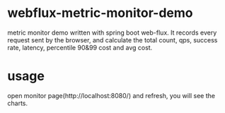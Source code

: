 # webflux-metric-monitor-demo
metric monitor demo written with spring boot web-flux.
It records every request sent by the browser, and calculate the total count, qps, success rate, latency, percentile 90&99 cost and avg cost.


# usage
open monitor page(http://localhost:8080/) and refresh, you will see the charts.
